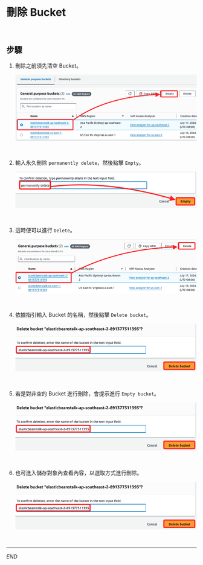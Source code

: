 # 刪除 Bucket

<br>

## 步驟

1. 刪除之前須先清空 Bucket。

    ![](images/img_26.png)

<br>

2. 輸入永久刪除 `permanently delete`，然後點擊 `Empty`。

    ![](images/img_27.png)

<br>

3. 這時便可以進行 `Delete`。

    ![](images/img_28.png)

<br>

4. 依據指引輸入 Bucket 的名稱，然後點擊 `Delete bucket`。

    ![](images/img_29.png)

<br>

5. 若是對非空的 Bucket 進行刪除，會提示進行 `Empty bucket`。

    ![](images/img_30.png)

<br>

6. 也可進入儲存對象內查看內容，以選取方式進行刪除。

    ![](images/img_31.png)

<br>

___

_END_